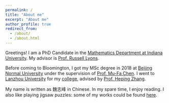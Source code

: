 ```yaml
---
permalink: /
title: "About me"
excerpt: "About me"
author_profile: true
redirect_from: 
  - /about/
  - /about.html
---
```


Greetings! I am a PhD Candidate in the [Mathematics Department at Indiana University](https://math.indiana.edu/). My advisor is [Prof. Russell Lyons](https://rdlyons.pages.iu.edu/).

Before coming to Bloomington, I got my MSc degree in 2018 at [Beijing Normal University](http://math.bnu.edu.cn/) under the supervision of [Prof. Mu-Fa Chen](http://math0.bnu.edu.cn/~chenmf/main_eng.htm). I went to [Lanzhou University](https://en.lzu.edu.cn/) for my [college](http://chc.lzu.edu.cn/), advised by [Prof. Heping Zhang](http://mathteacher.lzu.edu.cn/system/teacherprofileqtenglish/content.jsp?id=154).   

My name is written as 魏志峰 in Chinese. In my spare time, I enjoy reading.<!--[Dream of the Red Chamber](https://en.wikipedia.org/wiki/Dream_of_the_Red_Chamber) is my favorite novel.--> I also like playing jigsaw puzzles: some of my works could be found [here](https://zf-wei.github.io/posts/2021/12/puzzles/).  
